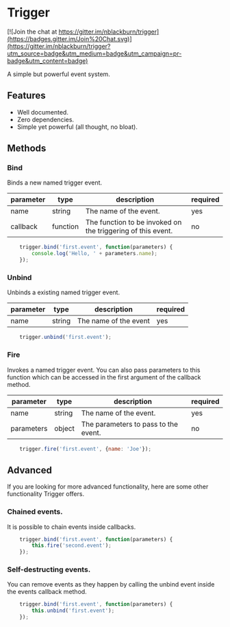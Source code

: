 # Trigger

[![Join the chat at https://gitter.im/nblackburn/trigger](https://badges.gitter.im/Join%20Chat.svg)](https://gitter.im/nblackburn/trigger?utm_source=badge&utm_medium=badge&utm_campaign=pr-badge&utm_content=badge)

A simple but powerful event system.

## Features

-   Well documented.
-   Zero dependencies.
-   Simple yet powerful (all thought, no bloat).

## Methods

### Bind

Binds a new named trigger event.

| parameter | type     | description                                                 | required |
|-----------|----------|-------------------------------------------------------------|----------|
| name      | string   | The name of the event.                                      | yes      |
| callback  | function | The function to be invoked on the triggering of this event. | no       |

```javascript
    trigger.bind('first.event', function(parameters) {
        console.log('Hello, ' + parameters.name);
    });
```

### Unbind

Unbinds a existing named trigger event.

| parameter | type     | description           | required |
|-----------|----------|-----------------------|----------|
| name      | string   | The name of the event | yes      |

```javascript
    trigger.unbind('first.event');
```

### Fire

Invokes a named trigger event. You can also pass parameters to this function
which can be accessed in the first argument of the callback method.

| parameter  | type   | description                          | required |
|------------|--------|--------------------------------------|----------|
| name       | string | The name of the event.               | yes      |
| parameters | object | The parameters to pass to the event. | no       |

```javascript
    trigger.fire('first.event', {name: 'Joe'});
```

Advanced
--------

If you are looking for more advanced functionality, here are some other
functionality Trigger offers.

### Chained events.

It is possible to chain events inside callbacks.

```javascript
    trigger.bind('first.event', function(parameters) {
        this.fire('second.event');
    });
```

### Self-destructing events.

You can remove events as they happen by calling the unbind event inside the
events callback method.

```javascript
    trigger.bind('first.event', function(parameters) {
        this.unbind('first.event'); 
    });
```
